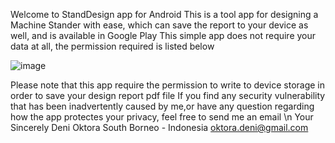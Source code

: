 Welcome to StandDesign app for Android
This is a tool app for designing a Machine Stander with ease, which can save the report to your device as well, and is available in Google Play
This simple app does not require your data at all, the permission required is listed below

![image](https://github.com/denoqs01/StandDesign/assets/137996130/098c35ca-197f-4835-81c7-e73819e57985)

Please note that this app require the permission to write to device storage in order to save your design report pdf file
If you find any security vulnerability that has been inadvertently caused by me,or have any question regarding how the app protectes your privacy, feel free to send me an email \n
Your Sincerely
Deni Oktora
South Borneo - Indonesia
oktora.deni@gmail.com
